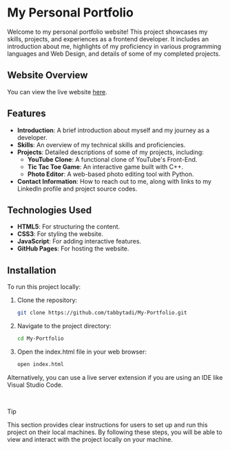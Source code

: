 # My Personal Portfoliо











Welcome to my personal portfolio website! This project showcases my skills, projects, and experiences as a frontend developer. It includes an introduction about me, highlights of my proficiency in various programming languages and Web Design, and details of some of my completed projects.

## Website Overview

You can view the live website [here](https://tabbytadi.github.io/My-Portfolio/portfolio.html).

## Features

- **Introduction**: A brief introduction about myself and my journey as a developer.
- **Skills**: An overview of my technical skills and proficiencies.
- **Projects**: Detailed descriptions of some of my projects, including:
  - **YouTube Clone**: A functional clone of YouTube's Front-End.
  - **Tic Tac Toe Game**: An interactive game built with C++.
  - **Photo Editor**: A web-based photo editing tool with Python.
- **Contact Information**: How to reach out to me, along with links to my LinkedIn profile and project source codes.

## Technologies Used

- **HTML5**: For structuring the content.
- **CSS3**: For styling the website.
- **JavaScript**: For adding interactive features.
- **GitHub Pages**: For hosting the website.

## Installation

To run this project locally:

1. Clone the repository:
   ```bash
   git clone https://github.com/tabbytadi/My-Portfolio.git
2. Navigate to the project directory:
   ```bash
   cd My-Portfolio
2. Open the index.html file in your web browser:
   ```bash
   open index.html
   
Alternatively, you can use a live server extension if you are using an IDE like Visual Studio Code.

<br>

> [!TIP]
> This section provides clear instructions for users to set up and run this project on their local machines.
> By following these steps, you will be able to view and interact with the project locally on your machine.

